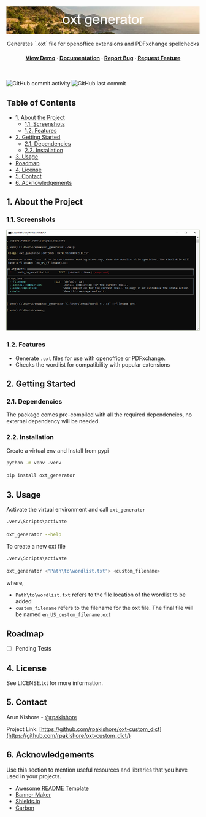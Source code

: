 <!--- Heading --->
<div align="center">
  <img src="assets/banner.png" alt="banner" width="auto" height="auto" />
  <p>
    Generates `.oxt` file for openoffice extensions and PDFxchange spellchecks
  </p>
<h4>
    <a href="assets/screenshot.png">View Demo</a>
  <span> · </span>
    <a href="https://github.com/rpakishore/oxt-custom_dict">Documentation</a>
  <span> · </span>
    <a href="https://github.com/rpakishore/oxt-custom_dict/issues/">Report Bug</a>
  <span> · </span>
    <a href="https://github.com/rpakishore/oxt-custom_dict/issues/">Request Feature</a>
  </h4>
</div>
<br />

![GitHub commit activity](https://img.shields.io/github/commit-activity/m/rpakishore/oxt-custom_dict)
![GitHub last commit](https://img.shields.io/github/last-commit/rpakishore/oxt-custom_dict)
<!-- Table of Contents -->
<h2>Table of Contents</h2>

- [1. About the Project](#1-about-the-project)
  - [1.1. Screenshots](#11-screenshots)
  - [1.2. Features](#12-features)
- [2. Getting Started](#2-getting-started)
  - [2.1. Dependencies](#21-dependencies)
  - [2.2. Installation](#22-installation)
- [3. Usage](#3-usage)
- [Roadmap](#roadmap)
- [4. License](#4-license)
- [5. Contact](#5-contact)
- [6. Acknowledgements](#6-acknowledgements)

<!-- About the Project -->
## 1. About the Project
<!-- Screenshots -->
### 1.1. Screenshots

<div align="center"> 
  <img src="assets/screenshot.png" alt="screenshot" />
</div>

<!-- Features -->
### 1.2. Features

- Generate `.oxt` files for use with openoffice or PDFxchange.
- Checks the wordlist for compatibility with popular extensions

<!-- Getting Started -->
## 2. Getting Started

### 2.1. Dependencies

The package comes pre-compiled with all the required dependencies, no external dependency will be needed.

<!-- Installation -->
### 2.2. Installation

Create a virtual env and Install from pypi

```bash
python -m venv .venv

pip install oxt_generator
```
<!-- Usage -->
## 3. Usage

Activate the virtual environment and call `oxt_generator`

```bash
.venv\Scripts\activate

oxt_generator --help
```

To create a new oxt file

```bash
.venv\Scripts\activate

oxt_generator <"Path\to\wordlist.txt"> <custom_filename>
```

where,

- `Path\to\wordlist.txt` refers to the file location of the wordlist to be added
- `custom_filename` refers to the filename for the oxt file. The final file will be named `en_US_custom_filename.oxt`

## Roadmap

- [ ] Pending Tests

<!-- License -->
## 4. License

See LICENSE.txt for more information.

<!-- Contact -->
## 5. Contact

Arun Kishore - [@rpakishore](mailto:pypi@rpakishore.co.in)

Project Link: [https://github.com/rpakishore/oxt-custom_dict](https://github.com/rpakishore/oxt-custom_dict/)

<!-- Acknowledgments -->
## 6. Acknowledgements

Use this section to mention useful resources and libraries that you have used in your projects.

- [Awesome README Template](https://github.com/Louis3797/awesome-readme-template/blob/main/README-WITHOUT-EMOJI.md)
- [Banner Maker](https://banner.godori.dev/)
- [Shields.io](https://shields.io/)
- [Carbon](https://carbon.now.sh/)
